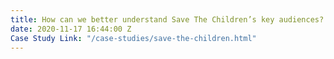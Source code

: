 ```yaml
---
title: How can we better understand Save The Children’s key audiences?
date: 2020-11-17 16:44:00 Z
Case Study Link: "/case-studies/save-the-children.html"
---
```


